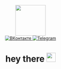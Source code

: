 <div id="header" align="center">
  <img src="https://media.giphy.com/media/IoP0PvbbSWGAM/giphy.gif" width="100"/>
  <div id="badges">
  <a href="https://vk.com/id148919781">
    <img src="https://img.shields.io/badge/vk.com-blue?logo=vk&logoColor=white&style=plastic" alt="ВКонтакте"/>
  </a>
  <a href="https://t.me/VladimirStepanovN">
    <img src="https://img.shields.io/badge/Telegram-blue?logo=Telegram&logoColor=white&style=plastic" alt="Telegram"/>
  </a>
</div>
<img src="https://komarev.com/ghpvc/?username=VladimirStepanoN&style=flat-square&color=blue" alt=""/>
<h1>
  hey there
  <img src="https://media.giphy.com/media/hvRJCLFzcasrR4ia7z/giphy.gif" width="30px"/>
</h1>
</div>
